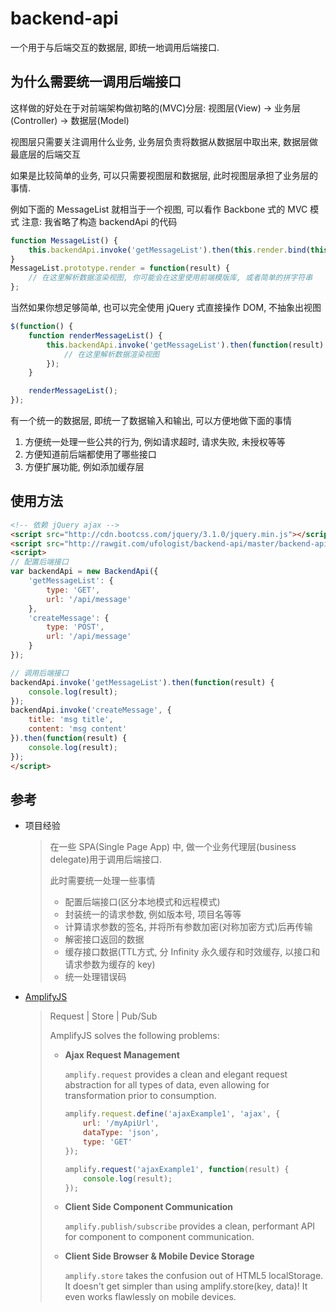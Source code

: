 # backend-api

一个用于与后端交互的数据层, 即统一地调用后端接口.

## 为什么需要统一调用后端接口

这样做的好处在于对前端架构做初略的(MVC)分层: 视图层(View) -> 业务层(Controller) -> 数据层(Model)

视图层只需要关注调用什么业务, 业务层负责将数据从数据层中取出来, 数据层做最底层的后端交互

如果是比较简单的业务, 可以只需要视图层和数据层, 此时视图层承担了业务层的事情.

例如下面的 MessageList 就相当于一个视图, 可以看作 Backbone 式的 MVC 模式
注意: 我省略了构造 backendApi 的代码

```javascript
function MessageList() {
    this.backendApi.invoke('getMessageList').then(this.render.bind(this));
}
MessageList.prototype.render = function(result) {
    // 在这里解析数据渲染视图, 你可能会在这里使用前端模版库, 或者简单的拼字符串
};
```

当然如果你想足够简单, 也可以完全使用 jQuery 式直接操作 DOM, 不抽象出视图

```javascript
$(function() {
    function renderMessageList() {
        this.backendApi.invoke('getMessageList').then(function(result) {
            // 在这里解析数据渲染视图
        });
    }

    renderMessageList();
});
```

有一个统一的数据层, 即统一了数据输入和输出, 可以方便地做下面的事情
1. 方便统一处理一些公共的行为, 例如请求超时, 请求失败, 未授权等等
2. 方便知道前后端都使用了哪些接口
3. 方便扩展功能, 例如添加缓存层

## 使用方法

```html
<!-- 依赖 jQuery ajax -->
<script src="http://cdn.bootcss.com/jquery/3.1.0/jquery.min.js"></script>
<script src="http://rawgit.com/ufologist/backend-api/master/backend-api.js"></script>
<script>
// 配置后端接口
var backendApi = new BackendApi({
    'getMessageList': {
        type: 'GET',
        url: '/api/message'
    },
    'createMessage': {
        type: 'POST',
        url: '/api/message'
    }
});

// 调用后端接口
backendApi.invoke('getMessageList').then(function(result) {
    console.log(result);
});
backendApi.invoke('createMessage', {
    title: 'msg title',
    content: 'msg content'
}).then(function(result) {
    console.log(result);
});
</script>
```

## 参考

* 项目经验

  > 在一些 SPA(Single Page App) 中, 做一个业务代理层(business delegate)用于调用后端接口.
  >
  > 此时需要统一处理一些事情
  > * 配置后端接口(区分本地模式和远程模式)
  > * 封装统一的请求参数, 例如版本号, 项目名等等
  > * 计算请求参数的签名, 并将所有参数加密(对称加密方式)后再传输
  > * 解密接口返回的数据
  > * 缓存接口数据(TTL方式, 分 Infinity 永久缓存和时效缓存, 以接口和请求参数为缓存的 key)
  > * 统一处理错误码

* [AmplifyJS](https://github.com/mikehostetler/amplify)

  > Request | Store | Pub/Sub
  >
  > AmplifyJS solves the following problems:
  > * **Ajax Request Management**
  > 
  >   `amplify.request` provides a clean and elegant request abstraction for all types of data, even allowing for transformation prior to consumption.
  >
  >   ```javascript
  >   amplify.request.define('ajaxExample1', 'ajax', {
  >       url: '/myApiUrl',
  >       dataType: 'json',
  >       type: 'GET'
  >   });
  >   
  >   amplify.request('ajaxExample1', function(result) {
  >       console.log(result);
  >   });
  >   ```
  >
  > * **Client Side Component Communication**
  >
  >   `amplify.publish/subscribe` provides a clean, performant API for component to component communication.
  >
  > * **Client Side Browser & Mobile Device Storage**
  >
  >   `amplify.store` takes the confusion out of HTML5 localStorage. It doesn't get simpler than using amplify.store(key, data)! It even works flawlessly on mobile devices.